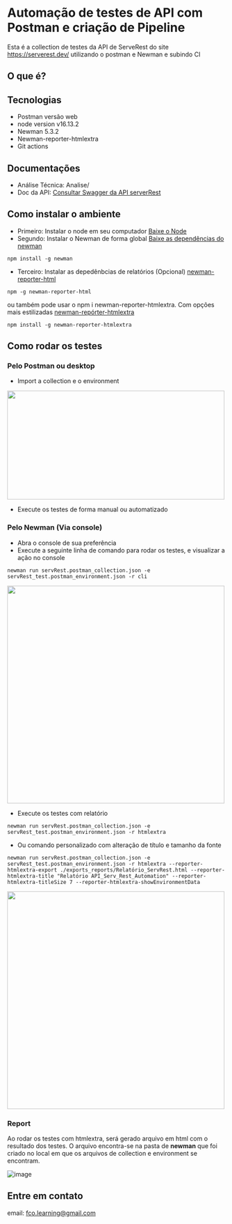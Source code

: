 # Automação de testes de API com Postman e criação de Pipeline
Esta é a collection de testes da API de ServeRest do site https://serverest.dev/ utilizando o postman e Newman e subindo CI

## O que é?

## Tecnologias
- Postman versão web
- node version v16.13.2
- Newman 5.3.2
- Newman-reporter-htmlextra
- Git actions

## Documentações
- Análise Técnica: Analise/
- Doc da API: [Consultar Swagger da API serverRest](https://serverest.dev/)


## Como instalar o ambiente
- Primeiro: Instalar o node em seu computador [Baixe o Node](https://nodejs.org/en/download/current)
- Segundo: Instalar o Newman de forma global [Baixe as dependências do newman](https://www.npmjs.com/package/newman)

```
npm install -g newman
```

- Terceiro: Instalar as depedênbcias de relatórios (Opcional) [newman-reporter-html](https://www.npmjs.com/package/newman-reporter-html)
```
npm -g newman-reporter-html
```
ou também pode usar o npm i newman-reporter-htmlextra. Com opções mais estilizadas [newman-repórter-htmlextra](https://www.npmjs.com/package/newman-reporter-htmlextra)
```
npm install -g newman-reporter-htmlextra
```
## Como rodar os testes
### Pelo Postman ou desktop
- Import a collection e o environment
<img src="https://github.com/wellington197/apiServeRest_tests_Newman/assets/98292924/c9b322e6-b426-4a77-8b07-ae1bb9efe062" width="500" height="250">

- Execute os testes de forma manual ou automatizado

### Pelo Newman (Via console)
- Abra o console de sua preferência
- Execute a seguinte linha de comando para rodar os testes, e visualizar a ação no console
```
newman run servRest.postman_collection.json -e servRest_test.postman_environment.json -r cli
```
<img src="https://github.com/wellington197/apiServeRest_tests_Newman/assets/98292924/98df5b66-1c47-49f3-9b33-60c1e682e15d" width="500" height="500">

- Execute os testes com relatório
```
newman run servRest.postman_collection.json -e servRest_test.postman_environment.json -r htmlextra
```
- Ou comando personalizado com alteração de título e tamanho da fonte

```
newman run servRest.postman_collection.json -e servRest_test.postman_environment.json -r htmlextra --reporter-htmlextra-export ./exports_reports/Relatório_ServRest.html --reporter-htmlextra-title "Relatório API_Serv_Rest_Automation" --reporter-htmlextra-titleSize 7 --reporter-htmlextra-showEnvironmentData
```


<img src="https://github.com/wellington197/apiServeRest_tests_Newman/assets/98292924/5184af62-7a3b-445d-9c24-954732283af5" width="500" height="500">


### Report

Ao rodar os testes com htmlextra, será gerado arquivo em html com o resultado dos testes. O arquivo encontra-se na pasta de **newman** que foi criado no local em que os arquivos de collection e environment se encontram.

![image](https://github.com/wellington197/apiServeRest_tests_Newman/assets/98292924/4a0c793f-45c9-4f76-bd8b-eab53f126366)



## Entre em contato

email: fco.learning@gmail.com


